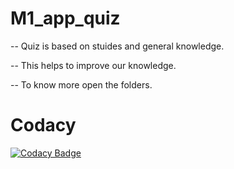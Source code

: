 # M1_app_quiz
-- Quiz is based on stuides and general knowledge.

-- This helps to improve our knowledge.

-- To know more open the folders.

# Codacy
[![Codacy Badge](https://app.codacy.com/project/badge/Grade/64ea0e1567074b3396c86b6c5bc09500)](https://www.codacy.com/gh/allagaddanandini/M1_app_quiz/dashboard?utm_source=github.com&amp;utm_medium=referral&amp;utm_content=allagaddanandini/M1_app_quiz&amp;utm_campaign=Badge_Grade)
